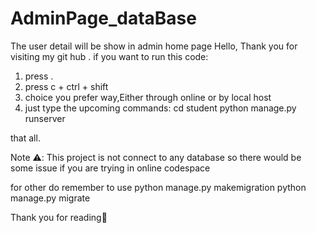# AdminPage_dataBase
The user detail will be show in admin home page
Hello,
Thank you for visiting my git hub .
if you want to run this code:
1. press .
2. press c + ctrl + shift
3. choice you prefer way,Either through online or by local host
4. just type the upcoming commands:
   cd student
   python manage.py runserver
   
that all.

Note ⚠️:
This project is not connect to any database so there would be some issue if you are trying in online codespace

for other
do remember to  use 
python manage.py makemigration
python manage.py migrate

Thank you for reading🙂

